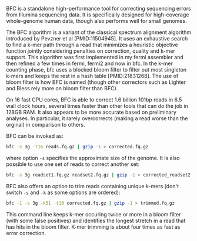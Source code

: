 BFC is a standalone high-performance tool for correcting sequencing errors from
Illumina sequencing data. It is specifically designed for high-coverage
whole-genome human data, though also performs well for small genomes.

The BFC algorithm is a variant of the classical spectrum alignment algorithm
introduced by Pevzner et al [PMID:11504945]. It uses an exhaustive search to
find a k-mer path through a read that minimizes a heuristic objective function
jointly considering penalties on correction, quality and k-mer support. This
algorithm was first implemented in my fermi assembler and then refined a few
times in fermi, fermi2 and now in bfc. In the k-mer counting phase, bfc uses a
blocked bloom filter to filter out most singleton k-mers and keeps the rest in
a hash table [PMID:21831268]. The use of bloom filter is how BFC is named
(though other correctors such as Lighter and Bless rely more on bloom filter
than BFC).

On 16 fast CPU cores, BFC is able to correct 1.6 billion 101bp reads in 6.5
wall clock hours, several times faster than other tools that can do the job
in 128GB RAM. It also appears to be more accurate based on preliminary
analyses. In particular, it rarely overcorrects (making a read worse than
the orginal) in comparison to others.

BFC can be invoked as:
```sh
bfc -s 3g -t16 reads.fq.gz | gzip -1 > corrected.fq.gz
```
where option `-s` specifies the approximate size of the genome. It is also
possible to use one set of reads to correct another set:
```sh
bfc -s 3g readset1.fq.gz readset2.fq.gz | gzip -1 > corrected_readset2.fq.gz
```
BFC also offers an option to trim reads containing unique k-mers (don't switch
`-s` and `-k` as some options are ordered):
```sh
bfc -1 -s 3g -k51 -t16 corrected.fq.gz | gzip -1 > trimmed.fq.gz
```
This command line keeps k-mer occuring twice or more in a bloom filter (with
some false positives) and identifies the longest stretch in a read that has
hits in the bloom filter. K-mer trimming is about four times as fast as error
correction.
